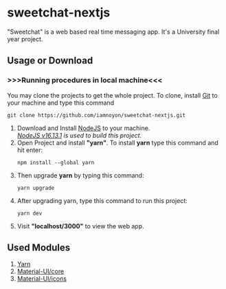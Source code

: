 # sweetchat-nextjs
"Sweetchat" is a web based real time messaging app. It's a University final year project.

## Usage or Download
### >>>Running procedures in local machine<<<
You may clone the projects to get the whole project. To clone, install [Git](https://git-scm.com/) to your machine and type this command  
```git
git clone https://github.com/iamnoyon/sweetchat-nextjs.git
```
1. Download and Install [NodeJS](https://nodejs.org/en/) to your machine.<br>
       _[NodeJS v16.13.1](https://nodejs.org/dist/v16.13.1/node-v16.13.1-x64.msi) is used to build this project._
2. Open Project and install **"yarn"**. To install **yarn** type this command and hit enter:
      ```git
      npm install --global yarn
      ```
3. Then upgrade **yarn** by typing this command:
      ```git
      yarn upgrade
      ```
4. After upgrading yarn, type this command to run this project:
  	  ```git
      yarn dev
      ```
5. Visit **"localhost/3000"** to view the web app.


## Used Modules
   1. [Yarn](https://yarnpkg.com/getting-started)
   2. [Material-UI/core](https://www.npmjs.com/package/@material-ui/core)
   3. [Material-UI/icons](https://www.npmjs.com/package/@material-ui/icons)
